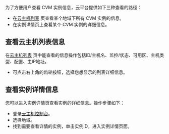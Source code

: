 
为了方便用户查看 CVM 实例信息，云平台提供如下三种查看的路径：

- 在[云主机列表](https://console.tce.fsphere.cn/cvm/index) 页查看某个地域下所有 CVM 实例的信息。
- 在实例详情页上查看某个 CVM 实例的详细信息。


## 查看云主机列表信息
在[云主机列表](https://console.tce.fsphere.cn/cvm/index) 页中能查看的信息操作包括ID/主机名、监控/状态、可用区、主机类型、配置、主IP地址。

- 可点击右上角的齿轮按钮，选择您想显示的列表详细信息。

## 查看实例详情信息
您可以进入实例详情页查看实例的详细信息。操作步骤如下：

- 登录[云主机控制台](https://console.tce.fsphere.cn/cvm/index)。
- 选择地域。
- 找到需要查看详情的实例，单击实例ID，进入实例详情页面。